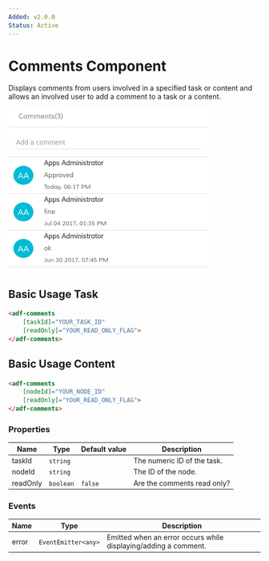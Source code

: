 ```yaml
---
Added: v2.0.0
Status: Active
---
```

# Comments Component

Displays comments from users involved in a specified task or content and allows an involved user to add a comment to a task or a content.

![adf-comments](../docassets/images/adf-comments.png)

## Basic Usage Task

```html
<adf-comments
    [taskId]="YOUR_TASK_ID"
    [readOnly]="YOUR_READ_ONLY_FLAG">
</adf-comments>
```

## Basic Usage Content

```html
<adf-comments
    [nodeId]="YOUR_NODE_ID"
    [readOnly]="YOUR_READ_ONLY_FLAG">
</adf-comments>
```

### Properties

| Name | Type | Default value | Description |
| ---- | ---- | ------------- | ----------- |
| taskId | `string` |  | The numeric ID of the task.  |
| nodeId | `string` |  | The ID of the node.  |
| readOnly | `boolean` | `false` | Are the comments read only?  |

### Events

| Name | Type | Description |
| ---- | ---- | ----------- |
| error | `EventEmitter<any>` | Emitted when an error occurs while displaying/adding a comment. |
